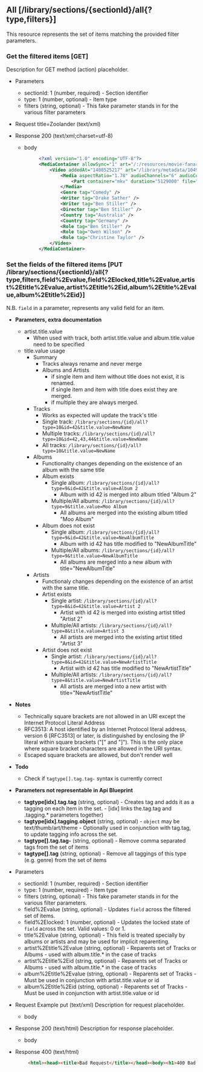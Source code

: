 ## All [/library/sections/{sectionId}/all{?type,filters}]

This resource represents the set of items matching the provided filter parameters.



### Get the filtered items [GET]
Description for GET method (action) placeholder.

+ Parameters
    + sectionId: 1 (number, required) - Section identifier
    + type: 1 (number, optional) - Item type
    + filters (string, optional) - This fake parameter stands in for the various filter parameters

+ Request title=Zoolander (text/xml)

+ Response 200 (text/xml;charset=utf-8)

    + body
```xml
            <?xml version="1.0" encoding="UTF-8"?>
            <MediaContainer allowSync="1" art="/:/resources/movie-fanart.jpg" identifier="com.plexapp.plugins.library" librarySectionID="26" librarySectionTitle="Movies" librarySectionUUID="70cb5089-b165-429b-809a-9e0a31493abf" mediaTagPrefix="/system/bundle/media/flags/" mediaTagVersion="1436742334" size="1" thumb="/:/resources/movie.png" title1="Movies" title2="All Movies" viewGroup="movie" viewMode="65592">
                <Video addedAt="1408525217" art="/library/metadata/1049/art/1434341184" chapterSource="media" contentRating="PG-13" duration="5129000" key="/library/metadata/1049" originallyAvailableAt="2001-09-27" primaryExtraKey="/library/metadata/1073" rating="6.0" ratingKey="1049" studio="Paramount Pictures" summary="FunnyStuff" tagline="3% Body Fat. 1% Brain Activity." thumb="/library/metadata/1049/thumb/1434341184" title="Zoolander" type="movie" updatedAt="1434341184" year="2001">
                    <Media aspectRatio="1.78" audioChannels="6" audioCodec="ac3" bitrate="6564" container="mkv" duration="5129000" height="576" id="827" videoCodec="mpeg2video" videoFrameRate="PAL" videoResolution="576" width="720">
                        <Part container="mkv" duration="5129000" file="O:\fatboy\Media\Ripped\Movies\Zoolander (2001).mkv" id="827" key="/library/parts/827/file.mkv" size="4208219125" />
                    </Media>
                    <Genre tag="Comedy" />
                    <Writer tag="Drake Sather" />
                    <Writer tag="Ben Stiller" />
                    <Director tag="Ben Stiller" />
                    <Country tag="Australia" />
                    <Country tag="Germany" />
                    <Role tag="Ben Stiller" />
                    <Role tag="Owen Wilson" />
                    <Role tag="Christine Taylor" />
                </Video>
            </MediaContainer>
```
### Set the fields of the filtered items [PUT /library/sections/{sectionId}/all{?type,filters,field%2Evalue,field%2Elocked,title%2Evalue,artist%2Etitle%2Evalue,artist%2Etitle%2Eid,album%2Etitle%2Evalue,album%2Etitle%2Eid}]

N.B. `field` in a parameter, represents any valid field for an item.

- **Parameters, extra documentation**
    - artist.title.value
        - When used with track, both artist.title.value and album.title.value need to be specified
    - title.value usage
        - Summary
            - Tracks always rename and never merge
            - Albums and Artists
                - if single item and item without title does not exist, it is renamed.
                - if single item and item with title does exist they are merged.
                - if multiple they are always merged.
        - Tracks
            - Works as expected will update the track's title
            - Single track:    `/library/sections/{id}/all?type=10&id=42&title.value=NewName`
            - Multiple tracks: `/library/sections/{id}/all?type=10&id=42,43,44&title.value=NewName`
            - All tracks:      `/library/sections/{id}/all?type=10&title.value=NewName`
        - Albums
            - Functionality changes depending on the existence of an album with the same title
            - Album exists
                - Single album: `/library/sections/{id}/all?type=9&id=42&title.value=Album 2`
                    - Album with id 42 is merged into album titled "Album 2"
                - Multiple/All albums: `/library/sections/{id}/all?type=9&title.value=Moo Album`
                    - All albums are merged into the existing album titled "Moo Album"
            - Album does not exist
                - Single album: `/library/sections/{id}/all?type=9&id=42&title.value=NewAlbumTitle`
                    - Album with id 42 has title modified to "NewAlbumTitle"
                - Multiple/All albums: `/library/sections/{id}/all?type=9&title.value=NewAlbumTitle`
                    - All albums are merged into a new album with title="NewAlbumTitle"
        - Artists
            - Functionaly changes depending on the existence of an artist with the same title.
            - Artist exists
                - Single artist: `/library/sections/{id}/all?type=8&id=42&title.value=Artist 2`
                    - Artist with id 42 is merged into existing artist titled "Artist 2"
                - Multiple/All artists: `/library/sections/{id}/all?type=8&title.value=Artist 3`
                    - All artists are merged into the existing artist titled "Artist 3"
            - Artist does not exist
                - Single artist: `/library/sections/{id}/all?type=8&id=42&title.value=NewArtistTitle`
                    - Artist with id 42 has title modified to "NewArtistTitle"
                - Multiple/All artists: `/library/sections/{id}/all?type=8&title.value=NewArtistTitle`
                    - All artists are merged into a new artist with title="NewArtistTitle"

- **Notes**
    - Technically square brackets are not allowed in an URI except the Internet Protocol Literal Address
    - RFC3513: A host identified by an Internet Protocol literal address, version 6 [RFC3513] or later, is distinguished by enclosing the IP literal within square brackets ("[" and "]"). This is the only place where square bracket characters are allowed in the URI syntax.
    - Escaped square brackets are allowed, but don't render well

- **Todo**
    - Check if `tagtype[].tag.tag-` syntax is currently correct


- **Parameters not representable in Api Blueprint**
    - **tagtype[idx].tag.tag** (string, optional) - Creates tag and adds it as a tagging on each item in the set. - [idx] links the.tag.tag and .tagging.* parameters together)
    - **tagtype[idx].tagging.object** (string, optional) - `object` may be text/thumb/art/theme - Optionally used in conjunction with tag.tag, to update tagging info across the set.
    - **tagtype[].tag.tag-** (string, optional) - Remove comma separated tags from the set of items
    - **tagtype[].tag** (string, optional) - Remove all taggings of this type (e.g. genre) from the set of items

+ Parameters
    + sectionId: 1 (number, required) - Section identifier
    + type: 1 (number, required) - Item type
    + filters (string, optional) - This fake parameter stands in for the various filter parameters.
    + field%2Evalue (string, optional) - Updates `field` across the filtered set of items.
    + field%2Elocked: 1 (number, optional) - Updates the locked state of `field` across the set. Valid values: 0 or 1.
    + title%2Evalue (string, optional) - This field is treated specially by albums or artists and may be used for implicit reparenting.
    + artist%2Etitle%2Evalue (string, optional) - Reparents set of Tracks or Albums - used with album.title.* in the case of tracks
    + artist%2Etitle%2Eid (string, optional) - Reparents set of Tracks or Albums - used with album.title.* in the case of tracks
    + album%2Etitle%2Evalue (string, optional) - Reparents set of Tracks - Must be used in conjunction with artist.title.value or id
    + album%2Etitle%2Eid (string, optional) - Reparents set of Tracks - Must be used in conjunction with artist.title.value or id


+ Request Example put (text/xml)
Description for request placeholder.
    + body

+ Response 200 (text/html)
Description for response placeholder.
    + body

+ Response 400 (text/html)
```html
        <html><head><title>Bad Request</title></head><body><h1>400 Bad Request</h1></body></html>
```
